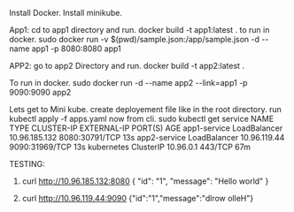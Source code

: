 Install Docker.
Install minikube.

App1:
cd to app1 directory and run.
docker build -t app1:latest .
to run in docker.
sudo docker run -v $(pwd)/sample.json:/app/sample.json -d --name app1 -p 8080:8080 app1


APP2:
go to app2 Directory and run.
docker build -t app2:latest .

To run in docker.
sudo docker run -d --name app2 --link=app1 -p 9090:9090 app2

Lets get to Mini kube.
create deployement file like in the root directory.
run kubectl apply -f apps.yaml
now from cli.
sudo kubectl get service
NAME           TYPE           CLUSTER-IP      EXTERNAL-IP   PORT(S)          AGE
app1-service   LoadBalancer   10.96.185.132   <pending>     8080:30791/TCP   13s
app2-service   LoadBalancer   10.96.119.44    <pending>     9090:31969/TCP   13s
kubernetes     ClusterIP      10.96.0.1       <none>        443/TCP          67m

TESTING:
1) curl http://10.96.185.132:8080
{
"id": "1",
"message": "Hello world"
}


2) curl http://10.96.119.44:9090
{"id":"1","message":"dlrow olleH"}
